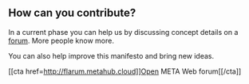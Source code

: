 ## How can you contribute?

In a current phase you can help us by discussing concept details on a [forum](http://flarum.metahub.cloud/). More people know more.

You can also help improve this manifesto and bring new ideas.

[[cta href=http://flarum.metahub.cloud]]Open META Web forum[[/cta]]